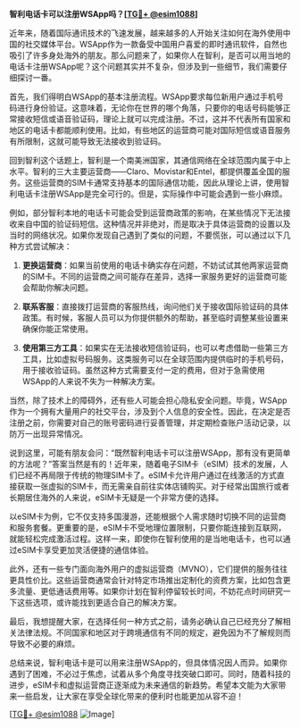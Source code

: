 **智利电话卡可以注册WSApp吗？[[TG💪+ @esim1088](https://t.me/s/esim1088)]**

近年来，随着国际通讯技术的飞速发展，越来越多的人开始关注如何在海外使用中国的社交媒体平台。WSApp作为一款备受中国用户喜爱的即时通讯软件，自然也吸引了许多身处海外的朋友。那么问题来了，如果你人在智利，是否可以用当地的电话卡注册WSApp呢？这个问题其实并不复杂，但涉及到一些细节，我们需要仔细探讨一番。

首先，我们得明白WSApp的基本注册流程。WSApp要求每位新用户通过手机号码进行身份验证。这意味着，无论你在世界的哪个角落，只要你的电话号码能够正常接收短信或语音验证码，理论上就可以完成注册。不过，这并不代表所有国家和地区的电话卡都能顺利使用。比如，有些地区的运营商可能对国际短信或语音服务有所限制，这就可能导致无法接收到验证码。

回到智利这个话题上，智利是一个南美洲国家，其通信网络在全球范围内属于中上水平。智利的三大主要运营商——Claro、Movistar和Entel，都提供覆盖全国的服务。这些运营商的SIM卡通常支持基本的国际通信功能，因此从理论上讲，使用智利电话卡注册WSApp是完全可行的。但是，实际操作中可能会遇到一些小麻烦。

例如，部分智利本地的电话卡可能会受到运营商政策的影响，在某些情况下无法接收来自中国的验证码短信。这种情况并非绝对，而是取决于具体运营商的设置以及当时的网络状况。如果你发现自己遇到了类似的问题，不要慌张，可以通过以下几种方式尝试解决：

1. **更换运营商**：如果当前使用的电话卡确实存在问题，不妨试试其他两家运营商的SIM卡。不同的运营商之间可能存在差异，选择一家服务更好的运营商可能会帮助你解决问题。

2. **联系客服**：直接拨打运营商的客服热线，询问他们关于接收国际验证码的具体政策。有时候，客服人员可以为你提供额外的帮助，甚至临时调整某些设置来确保你能正常使用。

3. **使用第三方工具**：如果实在无法接收短信验证码，也可以考虑借助一些第三方工具，比如虚拟号码服务。这类服务可以在全球范围内提供临时的手机号码，用于接收验证码。虽然这种方式需要支付一定的费用，但对于急需使用WSApp的人来说不失为一种解决方案。

当然，除了技术上的障碍外，还有些人可能会担心隐私安全问题。毕竟，WSApp作为一个拥有大量用户的社交平台，涉及到个人信息的安全性。因此，在决定是否注册之前，你需要对自己的账号密码进行妥善管理，并定期检查账户活动记录，以防万一出现异常情况。

说到这里，可能有朋友会问：“既然智利电话卡可以注册WSApp，那有没有更简单的方法呢？”答案当然是有的！近年来，随着电子SIM卡（eSIM）技术的发展，人们已经不再局限于传统的物理SIM卡了。eSIM卡允许用户通过在线激活的方式直接获取一张虚拟的SIM卡，而无需亲自前往实体店铺购买。对于经常出国旅行或者长期居住海外的人来说，eSIM卡无疑是一个非常方便的选择。

以eSIM卡为例，它不仅支持多国漫游，还能根据个人需求随时切换不同的运营商和服务套餐。更重要的是，eSIM卡不受地理位置限制，只要你能连接到互联网，就能轻松完成激活过程。这样一来，即使你在智利使用的是当地电话卡，也可以通过eSIM卡享受更加灵活便捷的通信体验。

此外，还有一些专门面向海外用户的虚拟运营商（MVNO），它们提供的服务往往更具性价比。这些运营商通常会针对特定市场推出定制化的资费方案，比如包含更多流量、更低通话费用等。如果你计划在智利停留较长时间，不妨花点时间研究一下这些选项，或许能找到更适合自己的解决方案。

最后，我想提醒大家，在选择任何一种方式之前，请务必确认自己已经充分了解相关法律法规。不同国家和地区对于跨境通信有不同的规定，避免因为不了解规则而导致不必要的麻烦。

总结来说，智利电话卡是可以用来注册WSApp的，但具体情况因人而异。如果你遇到了困难，不必过于焦虑，试着从多个角度寻找突破口即可。同时，随着科技的进步，eSIM卡和虚拟运营商正逐渐成为未来通信的新趋势。希望本文能为大家带来一些启发，让大家在享受全球化带来的便利时也能更加从容不迫！

[[TG💪+ @esim1088](https://t.me/s/esim1088) ![Image](https://i.postimg.cc/4NQfJmqS/Snipaste-2025-05-13-00-14-12.png)]